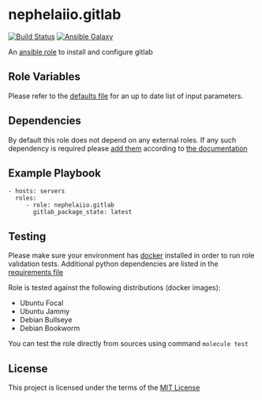# nephelaiio.gitlab

[![Build Status](https://github.com/nephelaiio/ansible-role-gitlab/workflows/CI/badge.svg)](https://github.com/nephelaiio/ansible-role-gitlab/actions)
[![Ansible Galaxy](http://img.shields.io/badge/ansible--galaxy-nephelaiio.gitlab.vim-blue.svg)](https://galaxy.ansible.com/nephelaiio/gitlab/)

An [ansible role](https://galaxy.ansible.com/nephelaiio/gitlab) to install and configure gitlab

## Role Variables

Please refer to the [defaults file](/defaults/main.yml) for an up to date list of input parameters.

## Dependencies

By default this role does not depend on any external roles. If any such dependency is required please [add them](/meta/main.yml) according to [the documentation](http://docs.ansible.com/ansible/playbooks_roles.html#role-dependencies)

## Example Playbook

```
- hosts: servers
  roles:
     - role: nephelaiio.gitlab
       gitlab_package_state: latest
```

## Testing

Please make sure your environment has [docker](https://www.docker.com) installed in order to run role validation tests. Additional python dependencies are listed in the [requirements file](/requirements.txt)

Role is tested against the following distributions (docker images):

- Ubuntu Focal
- Ubuntu Jammy
- Debian Bullseye
- Debian Bookworm

You can test the role directly from sources using command `molecule test`

## License

This project is licensed under the terms of the [MIT License](/LICENSE)
